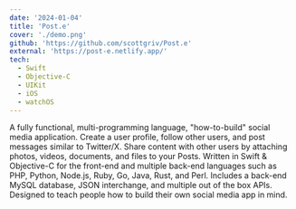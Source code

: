 ```yaml
---
date: '2024-01-04'
title: 'Post.e'
cover: './demo.png'
github: 'https://github.com/scottgriv/Post.e'
external: 'https://post-e.netlify.app/'
tech:
  - Swift
  - Objective-C
  - UIKit
  - iOS
  - watchOS
---
```


A fully functional, multi-programming language, "how-to-build" social media application. Create a user profile, follow other users, and post messages similar to Twitter/X. Share content with other users by attaching photos, videos, documents, and files to your Posts. Written in Swift & Objective-C for the front-end and multiple back-end languages such as PHP, Python, Node.js, Ruby, Go, Java, Rust, and Perl. Includes a back-end MySQL database, JSON interchange, and multiple out of the box APIs. Designed to teach people how to build their own social media app in mind.
